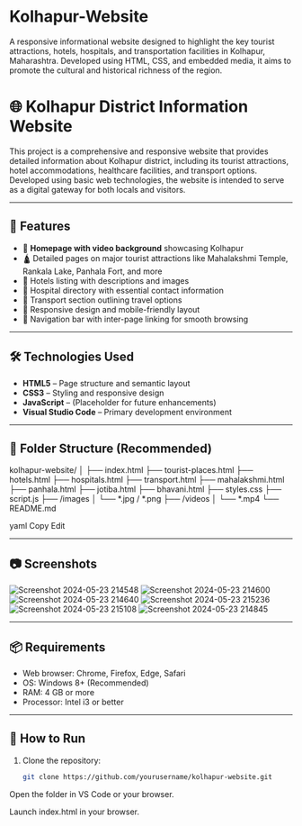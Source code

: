 # Kolhapur-Website
A responsive informational website designed to highlight the key tourist attractions, hotels, hospitals, and transportation facilities in Kolhapur, Maharashtra. Developed using HTML, CSS, and embedded media, it aims to promote the cultural and historical richness of the region.


# 🌐 Kolhapur District Information Website

This project is a comprehensive and responsive website that provides detailed information about Kolhapur district, including its tourist attractions, hotel accommodations, healthcare facilities, and transport options. Developed using basic web technologies, the website is intended to serve as a digital gateway for both locals and visitors.

---

## 📌 Features

- 🎯 **Homepage with video background** showcasing Kolhapur
- 🛕 Detailed pages on major tourist attractions like Mahalakshmi Temple, Rankala Lake, Panhala Fort, and more
- 🏨 Hotels listing with descriptions and images
- 🏥 Hospital directory with essential contact information
- 🚌 Transport section outlining travel options
- 📱 Responsive design and mobile-friendly layout
- 🔁 Navigation bar with inter-page linking for smooth browsing

---

## 🛠️ Technologies Used

- **HTML5** – Page structure and semantic layout
- **CSS3** – Styling and responsive design
- **JavaScript** – (Placeholder for future enhancements)
- **Visual Studio Code** – Primary development environment

---

## 📁 Folder Structure (Recommended)

kolhapur-website/
│
├── index.html
├── tourist-places.html
├── hotels.html
├── hospitals.html
├── transport.html
├── mahalakshmi.html
├── panhala.html
├── jotiba.html
├── bhavani.html
├── styles.css
├── script.js
├── /images
│ └── *.jpg / *.png
├── /videos
│ └── *.mp4
└── README.md

yaml
Copy
Edit

---

## 📷 Screenshots

![Screenshot 2024-05-23 214548](https://github.com/user-attachments/assets/bcf810aa-e916-4229-9b39-51d9d2017377)
![Screenshot 2024-05-23 214600](https://github.com/user-attachments/assets/063afa95-eaf8-4030-bcf0-065b85f8fffb)
![Screenshot 2024-05-23 214640](https://github.com/user-attachments/assets/581b066b-397a-45c1-92fe-dc60f4334096)
![Screenshot 2024-05-23 215236](https://github.com/user-attachments/assets/7140ed01-d7cb-40c5-b5cd-9e54528f79a4)
![Screenshot 2024-05-23 215108](https://github.com/user-attachments/assets/4981be3f-67fa-4e10-9958-c0494f05eb46)
![Screenshot 2024-05-23 214845](https://github.com/user-attachments/assets/9d864da2-27c6-48dc-804a-3f4661c6d959)





---

## 📦 Requirements

- Web browser: Chrome, Firefox, Edge, Safari
- OS: Windows 8+ (Recommended)
- RAM: 4 GB or more
- Processor: Intel i3 or better

---

## 🚀 How to Run

1. Clone the repository:
   ```bash
   git clone https://github.com/yourusername/kolhapur-website.git
Open the folder in VS Code or your browser.

Launch index.html in your browser.
